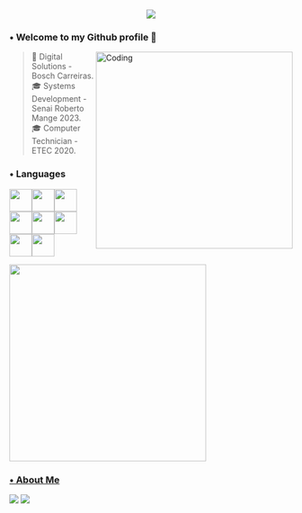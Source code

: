 <h1 align="center">
<img src=https://readme-typing-svg.herokuapp.com?color=6a9bec&lines=+Hello,+my+name+is+Bianca+!+>
</h1>

### • Welcome to my Github profile 👋 

<img align="right" alt="Coding" width="350" src="https://www.alura.com.br/artigos/assets/hello-world-em-varias-linguagens/imagem1.gif">

> 🔭 Digital Solutions - Bosch Carreiras. <br> 
> 🎓 Systems Development - Senai Roberto Mange 2023. <br>
> 🎓 Computer Technician - ETEC 2020. <br>

### • Languages 

<img src="https://cdn.jsdelivr.net/gh/devicons/devicon/icons/java/java-original.svg" width="40" height="40"/><img src="https://cdn.jsdelivr.net/gh/devicons/devicon/icons/python/python-original.svg" width="40" height="40"/><img src="https://cdn.jsdelivr.net/gh/devicons/devicon/icons/javascript/javascript-original.svg" width="40" height="40"/> <img src="https://cdn.jsdelivr.net/gh/devicons/devicon/icons/html5/html5-original.svg" width="40" height="40"/><img src="https://cdn.jsdelivr.net/gh/devicons/devicon/icons/css3/css3-original.svg" width="40" height="40"/><img src="https://cdn.jsdelivr.net/gh/devicons/devicon/icons/react/react-original.svg"  width="40" height="40"/><img
height="40" width="40" src="https://cdn.jsdelivr.net/gh/devicons/devicon/icons/canva/canva-original.svg" /><img
height="40" width="40" src="https://cdn.jsdelivr.net/gh/devicons/devicon/icons/figma/figma-original.svg" />
          
          
<div>
<a href="https://github.com/https://github.com/BiancaHotops">
<img  width="350" src="https://github-readme-stats.vercel.app/api/top-langs/?username=BiancaHotops&layout=compact&langs_count=7&theme=tokyonight"/>
</div>
  
### • About Me 
          
<div>
<a href="https://www.instagram.com/bianca_hotops/" target="_blank"><img src="https://img.shields.io/badge/-Instagram-%23E4405F?style=for-the-badge&logo=instagram&logoColor=white" target="_blank"></a>
<a href="https://www.linkedin.com/in/bianca-hotops-39b056208/" target="_blank"><img src="https://img.shields.io/badge/-LinkedIn-%230077B5?style=for-the-badge&logo=linkedin&logoColor=white" target="_blank"></a>

</div>
